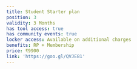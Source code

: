 ```yaml
---
title: Student Starter plan
position: 3
validity: 3 Months
has tool access: true
has community events: true
locker access: Available on additional charges
benefits: RP + Membership
price: ₹9900
link: 'https://goo.gl/QVJE81'
---
```



